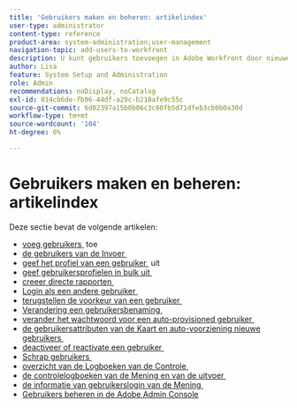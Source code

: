 ```yaml
---
title: 'Gebruikers maken en beheren: artikelindex'
user-type: administrator
content-type: reference
product-area: system-administration;user-management
navigation-topic: add-users-to-workfront
description: U kunt gebruikers toevoegen in Adobe Workfront door nieuwe individuele gebruikers te maken of bestaande gebruikers te kopiëren.
author: Lisa
feature: System Setup and Administration
role: Admin
recommendations: noDisplay, noCatalog
exl-id: 014cb6de-fb96-44df-a29c-b210afe9c55c
source-git-commit: 6d02397a15b0b06c3c60fb5d71dfeb3cb0b0a30d
workflow-type: tm+mt
source-wordcount: '104'
ht-degree: 0%

---
```


# Gebruikers maken en beheren: artikelindex

<!-- Audited: 2/2024 -->

Deze sectie bevat de volgende artikelen:

* [&#x200B; voeg gebruikers &#x200B;](../../../administration-and-setup/add-users/create-and-manage-users/add-users.md) toe
* [&#x200B; de gebruikers van de Invoer &#x200B;](../../../administration-and-setup/add-users/create-and-manage-users/import-users.md)
* [&#x200B; geef het profiel van een gebruiker &#x200B;](../../../administration-and-setup/add-users/create-and-manage-users/edit-a-users-profile.md) uit
* [&#x200B; geef gebruikersprofielen in bulk uit &#x200B;](../../../administration-and-setup/add-users/create-and-manage-users/edit-user-profiles-in-bulk.md)
* [&#x200B; creeer directe rapporten &#x200B;](../../../administration-and-setup/add-users/create-and-manage-users/create-direct-reports.md)
* [&#x200B; Login als een andere gebruiker &#x200B;](../../../administration-and-setup/add-users/create-and-manage-users/log-in-as-another-user.md)
* [&#x200B; terugstellen de voorkeur van een gebruiker &#x200B;](../../../administration-and-setup/add-users/create-and-manage-users/reset-a-users-preferences.md)
* [&#x200B; Verandering een gebruikersbenaming &#x200B;](../../../administration-and-setup/add-users/create-and-manage-users/change-a-username.md)
* [&#x200B; verander het wachtwoord voor een auto-provisioned gebruiker &#x200B;](../../../administration-and-setup/add-users/create-and-manage-users/change-pw-auto-provisioned-user.md)
* [&#x200B; de gebruikersattributen van de Kaart en auto-voorziening nieuwe gebruikers &#x200B;](../../../administration-and-setup/add-users/create-and-manage-users/map-user-attributes.md)
* [&#x200B; deactiveer of reactivate een gebruiker &#x200B;](../../../administration-and-setup/add-users/create-and-manage-users/deactivate-a-user.md)
* [&#x200B; Schrap gebruikers &#x200B;](../../../administration-and-setup/add-users/create-and-manage-users/delete-a-user.md)
* [&#x200B; overzicht van de Logboeken van de Controle &#x200B;](../../../administration-and-setup/add-users/create-and-manage-users/audit-logs.md)
* [&#x200B; de controlelogboeken van de Mening en van de uitvoer &#x200B;](../../../administration-and-setup/add-users/create-and-manage-users/view-and-export-audit-logs.md)
* [&#x200B; de informatie van gebruikerslogin van de Mening &#x200B;](../../../administration-and-setup/add-users/create-and-manage-users/view-user-login-info.md)
* [Gebruikers beheren in de Adobe Admin Console](../../../administration-and-setup/add-users/create-and-manage-users/admin-console.md)
